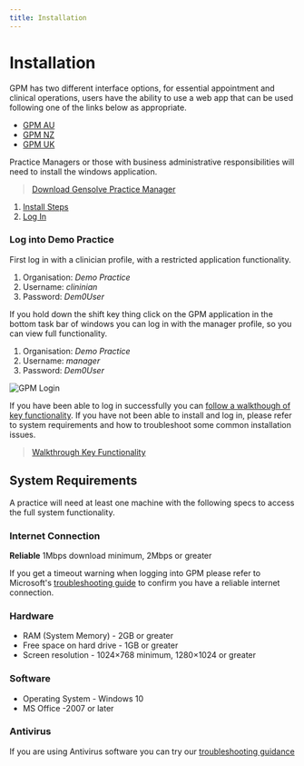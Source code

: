 ```yaml
---
title: Installation
---
```


# Installation

GPM has two different interface options, for essential appointment and clinical operations, users have the ability to use a web app that can be used following one of the links below as appropriate.

- [GPM AU](https://augpm.gensolve.com/index.html)
- [GPM NZ](https://nzgpm.gensolve.com/index.html)
- [GPM UK](https://ukgpm.gensolve.com/index.html)

Practice Managers or those with business administrative responsibilities will need to install the windows application.

> [Download Gensolve Practice Manager](http://software.gensolve.com/gpmuk/install.htm)

1. [Install Steps](http://docs.gensolve.com/help/gpm_uk/desktop/Processes/Installation___Troubleshooting/Installation.htm?rhtocid=7.1#)
2. [Log In](http://docs.gensolve.com/help/gpm_uk/desktop/Processes/Installation___Troubleshooting/Logging_In.htm?rhtocid=7.1.0_2#)

### Log into Demo Practice

First log in with a clinician profile, with a restricted application functionality.

1. Organisation: _Demo Practice_
2. Username: _clininian_
3. Password: _Dem0User_

If you hold down the shift key thing click on the GPM application in the bottom task bar of windows you can log in with the manager profile, so you can view full functionality.

1. Organisation: _Demo Practice_
2. Username: _manager_
3. Password: _Dem0User_

![GPM Login](https://drive.google.com/uc?id=1a1-c4ygdIjA3VoJ79guyId0u0XReBYNi)

If you have been able to log in successfully you can [follow a walkthough of key functionality](../learn-the-essentials). If you have not been able to install and log in, please refer to system requirements and how to troubleshoot some common installation issues.

> [Walkthrough Key Functionality](../demonstration/)

## System Requirements

A practice will need at least one machine with the following specs to access the full system functionality.

### Internet Connection

**Reliable** 1Mbps download minimum, 2Mbps or greater

If you get a timeout warning when logging into GPM please refer to Microsoft's [troubleshooting guide](https://support.microsoft.com/en-us/help/936211/how-to-troubleshoot-network-connectivity-problems-in-internet-explorer) to confirm you have a reliable internet connection.

### Hardware

- RAM (System Memory) - 2GB or greater
- Free space on hard drive - 1GB or greater
- Screen resolution - 1024×768 minimum, 1280×1024 or greater

### Software

- Operating System - Windows 10
- MS Office -2007 or later

### Antivirus

If you are using Antivirus software you can try our [troubleshooting guidance](./antivirus/)
